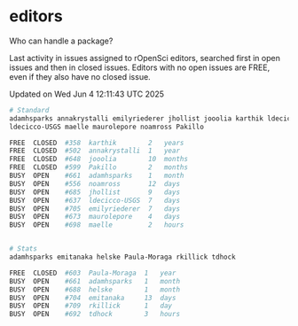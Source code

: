# editors

Who can handle a package?

Last activity in issues assigned to rOpenSci editors, searched first in open
issues and then in closed issues. Editors with no open issues are FREE, even if
they also have no closed issue.


Updated on Wed Jun 4 12:11:43 UTC 2025

```bash
# Standard
adamhsparks annakrystalli emilyriederer jhollist jooolia karthik ldecicco
ldecicco-USGS maelle maurolepore noamross Pakillo

FREE  CLOSED  #358  karthik        2   years
FREE  CLOSED  #502  annakrystalli  1   year
FREE  CLOSED  #648  jooolia        10  months
FREE  CLOSED  #599  Pakillo        2   months
BUSY  OPEN    #661  adamhsparks    1   month
BUSY  OPEN    #556  noamross       12  days
BUSY  OPEN    #685  jhollist       9   days
BUSY  OPEN    #637  ldecicco-USGS  7   days
BUSY  OPEN    #705  emilyriederer  7   days
BUSY  OPEN    #673  maurolepore    4   days
BUSY  OPEN    #698  maelle         2   hours


# Stats
adamhsparks emitanaka helske Paula-Moraga rkillick tdhock

FREE  CLOSED  #603  Paula-Moraga  1   year
BUSY  OPEN    #661  adamhsparks   1   month
BUSY  OPEN    #688  helske        1   month
BUSY  OPEN    #704  emitanaka     13  days
BUSY  OPEN    #709  rkillick      1   day
BUSY  OPEN    #692  tdhock        3   hours
```
